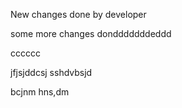New changes done by developer

some more changes dondddddddeddd


cccccc

jfjsjddcsj
sshdvbsjd

bcjnm
hns,dm
